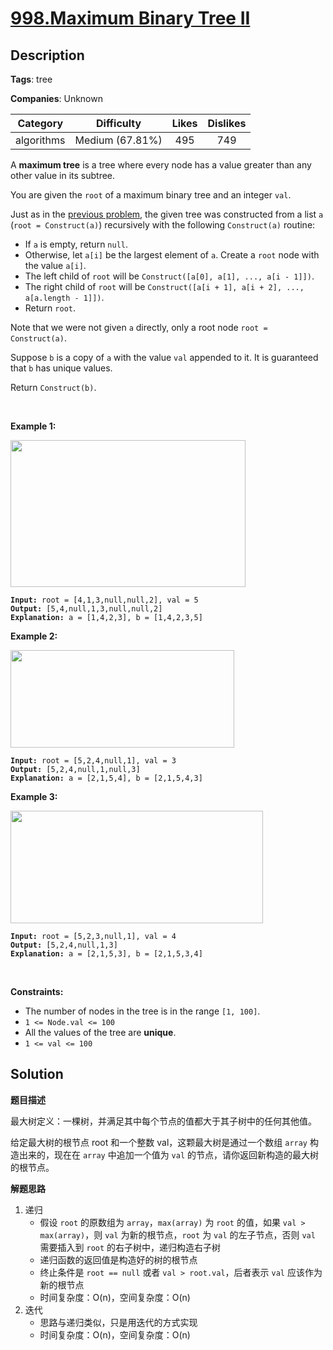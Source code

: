 # [998.Maximum Binary Tree II](https://leetcode.com/problems/maximum-binary-tree-ii/description/)

## Description

**Tags**: tree

**Companies**: Unknown

|  Category  |   Difficulty    | Likes | Dislikes |
| :--------: | :-------------: | :---: | :------: |
| algorithms | Medium (67.81%) |  495  |   749    |

<p>A <strong>maximum tree</strong> is a tree where every node has a value greater than any other value in its subtree.</p>
<p>You are given the <code>root</code> of a maximum binary tree and an integer <code>val</code>.</p>
<p>Just as in the <a href="https://leetcode.com/problems/maximum-binary-tree/" target="_blank">previous problem</a>, the given tree was constructed from a list <code>a</code> (<code>root = Construct(a)</code>) recursively with the following <code>Construct(a)</code> routine:</p>
<ul>
  <li>If <code>a</code> is empty, return <code>null</code>.</li>
  <li>Otherwise, let <code>a[i]</code> be the largest element of <code>a</code>. Create a <code>root</code> node with the value <code>a[i]</code>.</li>
  <li>The left child of <code>root</code> will be <code>Construct([a[0], a[1], ..., a[i - 1]])</code>.</li>
  <li>The right child of <code>root</code> will be <code>Construct([a[i + 1], a[i + 2], ..., a[a.length - 1]])</code>.</li>
  <li>Return <code>root</code>.</li>
</ul>
<p>Note that we were not given <code>a</code> directly, only a root node <code>root = Construct(a)</code>.</p>
<p>Suppose <code>b</code> is a copy of <code>a</code> with the value <code>val</code> appended to it. It is guaranteed that <code>b</code> has unique values.</p>
<p>Return <code>Construct(b)</code>.</p>
<p>&nbsp;</p>
<p><strong class="example">Example 1:</strong></p>
<img alt="" src="https://assets.leetcode.com/uploads/2021/08/09/maxtree1.JPG" style="width: 376px; height: 235px;" />
<pre><code><strong>Input:</strong> root = [4,1,3,null,null,2], val = 5
<strong>Output:</strong> [5,4,null,1,3,null,null,2]
<strong>Explanation:</strong> a = [1,4,2,3], b = [1,4,2,3,5]</code></pre>
<p><strong class="example">Example 2:</strong></p>
<img alt="" src="https://assets.leetcode.com/uploads/2021/08/09/maxtree21.JPG" style="width: 358px; height: 156px;" />
<pre><code><strong>Input:</strong> root = [5,2,4,null,1], val = 3
<strong>Output:</strong> [5,2,4,null,1,null,3]
<strong>Explanation:</strong> a = [2,1,5,4], b = [2,1,5,4,3]</code></pre>
<p><strong class="example">Example 3:</strong></p>
<img alt="" src="https://assets.leetcode.com/uploads/2021/08/09/maxtree3.JPG" style="width: 404px; height: 180px;" />
<pre><code><strong>Input:</strong> root = [5,2,3,null,1], val = 4
<strong>Output:</strong> [5,2,4,null,1,3]
<strong>Explanation:</strong> a = [2,1,5,3], b = [2,1,5,3,4]</code></pre>
<p>&nbsp;</p>
<p><strong>Constraints:</strong></p>
<ul>
  <li>The number of nodes in the tree is in the range <code>[1, 100]</code>.</li>
  <li><code>1 &lt;= Node.val &lt;= 100</code></li>
  <li>All the values of the tree are <strong>unique</strong>.</li>
  <li><code>1 &lt;= val &lt;= 100</code></li>
</ul>

## Solution

**题目描述**

最大树定义：一棵树，并满足其中每个节点的值都大于其子树中的任何其他值。

给定最大树的根节点 root 和一个整数 val，这颗最大树是通过一个数组 `array` 构造出来的，现在在 `array` 中追加一个值为 `val` 的节点，请你返回新构造的最大树的根节点。

**解题思路**

1. 递归
   - 假设 `root` 的原数组为 `array`，`max(array)` 为 `root` 的值，如果 `val > max(array)`，则 `val` 为新的根节点，`root` 为 `val` 的左子节点，否则 `val` 需要插入到 `root` 的右子树中，递归构造右子树
   - 递归函数的返回值是构造好的树的根节点
   - 终止条件是 `root == null` 或者 `val > root.val`，后者表示 `val` 应该作为新的根节点
   - 时间复杂度：O(n)，空间复杂度：O(n)
2. 迭代
   - 思路与递归类似，只是用迭代的方式实现
   - 时间复杂度：O(n)，空间复杂度：O(n)
